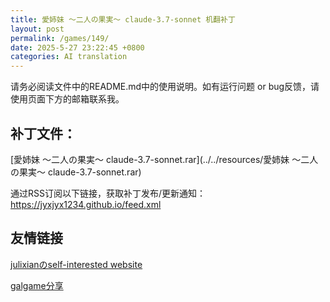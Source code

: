 ```yaml
---
title: 愛姉妹 ～二人の果実～ claude-3.7-sonnet 机翻补丁
layout: post
permalink: /games/149/
date: 2025-5-27 23:22:45 +0800
categories: AI translation
---
```



请务必阅读文件中的README.md中的使用说明。如有运行问题 or bug反馈，请使用页面下方的邮箱联系我。



## 补丁文件：

[愛姉妹 ～二人の果実～ claude-3.7-sonnet.rar](../../resources/愛姉妹 ～二人の果実～ claude-3.7-sonnet.rar)

 

通过RSS订阅以下链接，获取补丁发布/更新通知：https://jyxjyx1234.github.io/feed.xml

## 友情链接

[julixianのself-interested website](https://julixian-siw.worldsystem.top/) 

[galgame分享](https://t.me/galgpt)